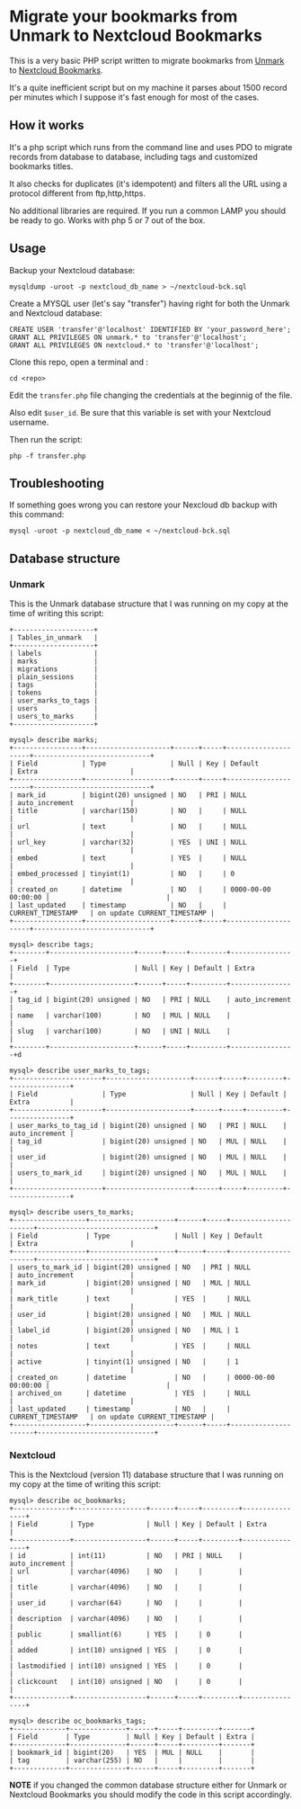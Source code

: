 # Migrate your bookmarks from Unmark to Nextcloud Bookmarks

This is a very basic PHP script written to migrate bookmarks from [Unmark](https://github.com/plainmade/unmark) to [Nextcloud Bookmarks](https://github.com/nextcloud/bookmarks).

It's a quite inefficient script but on my machine it parses about 1500 record per minutes which I suppose it's fast enough for most of the cases.

## How it works

It's a php script which runs from the command line and uses PDO to migrate records from database to database, including tags and customized bookmarks titles.

It also checks for duplicates (it's idempotent) and filters all the URL using a protocol different from ftp,http,https.

No additional libraries are required. If you run a common LAMP you should be ready to go. Works with php 5 or 7 out of the box.

## Usage

Backup your Nextcloud database:

	mysqldump -uroot -p nextcloud_db_name > ~/nextcloud-bck.sql

Create a MYSQL user (let's say "transfer") having right for both the Unmark and Nextcloud database:
	
	CREATE USER 'transfer'@'localhost' IDENTIFIED BY 'your_password_here';
	GRANT ALL PRIVILEGES ON unmark.* to 'transfer'@'localhost';
	GRANT ALL PRIVILEGES ON nextcloud.* to 'transfer'@'localhost';

Clone this repo, open a terminal and :
	
	cd <repo>

Edit the `transfer.php` file changing the credentials at the beginnig of the file.

Also edit `$user_id`. Be sure that this variable is set with your Nextcloud username.

Then run the script:

	php -f transfer.php

## Troubleshooting

If something goes wrong you can restore your Nexcloud db backup with this command:

	mysql -uroot -p nextcloud_db_name < ~/nextcloud-bck.sql

## Database structure

### Unmark

This is the Unmark database structure that I was running on my copy at the time of writing this script:

	+--------------------+
	| Tables_in_unmark   |
	+--------------------+
	| labels             |
	| marks              |
	| migrations         |
	| plain_sessions     |
	| tags               |
	| tokens             |
	| user_marks_to_tags |
	| users              |
	| users_to_marks     |
	+--------------------+

	mysql> describe marks;
	+-----------------+---------------------+------+-----+---------------------+-----------------------------+
	| Field           | Type                | Null | Key | Default             | Extra                       |
	+-----------------+---------------------+------+-----+---------------------+-----------------------------+
	| mark_id         | bigint(20) unsigned | NO   | PRI | NULL                | auto_increment              |
	| title           | varchar(150)        | NO   |     | NULL                |                             |
	| url             | text                | NO   |     | NULL                |                             |
	| url_key         | varchar(32)         | YES  | UNI | NULL                |                             |
	| embed           | text                | YES  |     | NULL                |                             |
	| embed_processed | tinyint(1)          | NO   |     | 0                   |                             |
	| created_on      | datetime            | NO   |     | 0000-00-00 00:00:00 |                             |
	| last_updated    | timestamp           | NO   |     | CURRENT_TIMESTAMP   | on update CURRENT_TIMESTAMP |
	+-----------------+---------------------+------+-----+---------------------+-----------------------------+

	mysql> describe tags;
	+--------+---------------------+------+-----+---------+----------------+
	| Field  | Type                | Null | Key | Default | Extra          |
	+--------+---------------------+------+-----+---------+----------------+
	| tag_id | bigint(20) unsigned | NO   | PRI | NULL    | auto_increment |
	| name   | varchar(100)        | NO   | MUL | NULL    |                |
	| slug   | varchar(100)        | NO   | UNI | NULL    |                |
	+--------+---------------------+------+-----+---------+----------------+d

	mysql> describe user_marks_to_tags;
	+----------------------+---------------------+------+-----+---------+----------------+
	| Field                | Type                | Null | Key | Default | Extra          |
	+----------------------+---------------------+------+-----+---------+----------------+
	| user_marks_to_tag_id | bigint(20) unsigned | NO   | PRI | NULL    | auto_increment |
	| tag_id               | bigint(20) unsigned | NO   | MUL | NULL    |                |
	| user_id              | bigint(20) unsigned | NO   | MUL | NULL    |                |
	| users_to_mark_id     | bigint(20) unsigned | NO   | MUL | NULL    |                |
	+----------------------+---------------------+------+-----+---------+----------------+

	mysql> describe users_to_marks;
	+------------------+---------------------+------+-----+---------------------+-----------------------------+
	| Field            | Type                | Null | Key | Default             | Extra                       |
	+------------------+---------------------+------+-----+---------------------+-----------------------------+
	| users_to_mark_id | bigint(20) unsigned | NO   | PRI | NULL                | auto_increment              |
	| mark_id          | bigint(20) unsigned | NO   | MUL | NULL                |                             |
	| mark_title       | text                | YES  |     | NULL                |                             |
	| user_id          | bigint(20) unsigned | NO   | MUL | NULL                |                             |
	| label_id         | bigint(20) unsigned | NO   | MUL | 1                   |                             |
	| notes            | text                | YES  |     | NULL                |                             |
	| active           | tinyint(1) unsigned | NO   |     | 1                   |                             |
	| created_on       | datetime            | NO   |     | 0000-00-00 00:00:00 |                             |
	| archived_on      | datetime            | YES  |     | NULL                |                             |
	| last_updated     | timestamp           | NO   |     | CURRENT_TIMESTAMP   | on update CURRENT_TIMESTAMP |
	+------------------+---------------------+------+-----+---------------------+-----------------------------+


### Nextcloud

This is the Nextcloud (version 11) database structure that I was running on my copy at the time of writing this script:

	mysql> describe oc_bookmarks;
	+--------------+------------------+------+-----+---------+----------------+
	| Field        | Type             | Null | Key | Default | Extra          |
	+--------------+------------------+------+-----+---------+----------------+
	| id           | int(11)          | NO   | PRI | NULL    | auto_increment |
	| url          | varchar(4096)    | NO   |     |         |                |
	| title        | varchar(4096)    | NO   |     |         |                |
	| user_id      | varchar(64)      | NO   |     |         |                |
	| description  | varchar(4096)    | NO   |     |         |                |
	| public       | smallint(6)      | YES  |     | 0       |                |
	| added        | int(10) unsigned | YES  |     | 0       |                |
	| lastmodified | int(10) unsigned | YES  |     | 0       |                |
	| clickcount   | int(10) unsigned | NO   |     | 0       |                |
	+--------------+------------------+------+-----+---------+----------------+

	mysql> describe oc_bookmarks_tags;
	+-------------+--------------+------+-----+---------+-------+
	| Field       | Type         | Null | Key | Default | Extra |
	+-------------+--------------+------+-----+---------+-------+
	| bookmark_id | bigint(20)   | YES  | MUL | NULL    |       |
	| tag         | varchar(255) | NO   |     |         |       |
	+-------------+--------------+------+-----+---------+-------+


**NOTE** if you changed the common database structure either for Unmark or Nextcloud Bookmarks you should modify the code in this script accordingly.